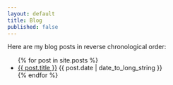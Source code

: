 ```yaml
---
layout: default
title: Blog
published: false
---
```

<p>Here are my blog posts in reverse chronological order:</p>

<ul>
  {% for post in site.posts %}
    <li class="spaced">
      <a href="{{ post.url }}">{{ post.title }}</a>  {{ post.date | date_to_long_string }}
    </li>
  {% endfor %}
</ul>